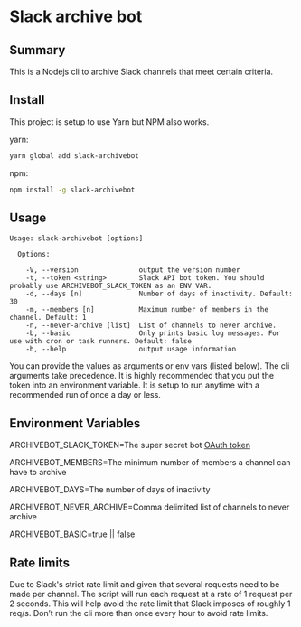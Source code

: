 Slack archive bot
================

## Summary

This is a Nodejs cli to archive Slack channels that meet certain criteria.

## Install

This project is setup to use Yarn but NPM also works.

yarn:
```sh
yarn global add slack-archivebot
```
npm:
```sh
npm install -g slack-archivebot
```

## Usage

```
Usage: slack-archivebot [options]

  Options:

    -V, --version               output the version number
    -t, --token <string>        Slack API bot token. You should probably use ARCHIVEBOT_SLACK_TOKEN as an ENV VAR.
    -d, --days [n]              Number of days of inactivity. Default: 30
    -m, --members [n]           Maximum number of members in the channel. Default: 1
    -n, --never-archive [list]  List of channels to never archive.
    -b, --basic                 Only prints basic log messages. For use with cron or task runners. Default: false
    -h, --help                  output usage information
```
You can provide the values as arguments or env vars (listed below). The cli arguments take precedence. It is highly recommended that you put the token into an environment variable. It is setup to run anytime with a recommended run of once a day or less. 

## Environment Variables
ARCHIVEBOT_SLACK_TOKEN=The super secret bot [OAuth token](https://api.slack.com/apps)

ARCHIVEBOT_MEMBERS=The minimum number of members a channel can have to archive

ARCHIVEBOT_DAYS=The number of days of inactivity

ARCHIVEBOT_NEVER_ARCHIVE=Comma delimited list of channels to never archive

ARCHIVEBOT_BASIC=true || false

## Rate limits

Due to Slack's strict rate limit and given that several requests need to be made per channel. The script will run each request at a rate of 1 request per 2 seconds. This will help avoid the rate limit that Slack imposes of roughly 1 req/s. Don’t run the cli more than once every hour to avoid rate limits.
